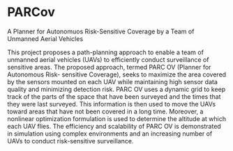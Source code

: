 PARCov
=====

A Planner for Autonomuos Risk-Sensitive Coverage by a Team of Unmanned Aerial Vehicles

This project proposes a path-planning approach
to enable a team of unmanned aerial vehicles (UAVs) to
efficiently conduct surveillance of sensitive areas. The proposed
approach, termed PARC OV (Planner for Autonomous Risk-
sensitive Coverage), seeks to maximize the area covered by the
sensors mounted on each UAV while maintaining high sensor
data quality and minimizing detection risk. PARC OV uses a
dynamic grid to keep track of the parts of the space that have
been surveyed and the times that they were last surveyed. This
information is then used to move the UAVs toward areas that
have not been covered in a long time. Moreover, a nonlinear
optimization formulation is used to determine the altitude at
which each UAV flies. The efficiency and scalability of PARC OV
is demonstrated in simulation using complex environments
and an increasing number of UAVs to conduct risk-sensitive
surveillance.
